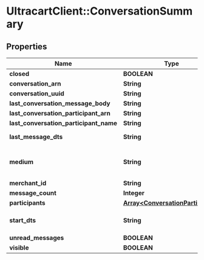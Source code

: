 # UltracartClient::ConversationSummary

## Properties
Name | Type | Description | Notes
------------ | ------------- | ------------- | -------------
**closed** | **BOOLEAN** |  | [optional] 
**conversation_arn** | **String** |  | [optional] 
**conversation_uuid** | **String** |  | [optional] 
**last_conversation_message_body** | **String** |  | [optional] 
**last_conversation_participant_arn** | **String** |  | [optional] 
**last_conversation_participant_name** | **String** |  | [optional] 
**last_message_dts** | **String** | Last message date/time | [optional] 
**medium** | **String** | The communication medium of the customer. | [optional] 
**merchant_id** | **String** |  | [optional] 
**message_count** | **Integer** |  | [optional] 
**participants** | [**Array&lt;ConversationParticipant&gt;**](ConversationParticipant.md) |  | [optional] 
**start_dts** | **String** | Start of the conversation date/time | [optional] 
**unread_messages** | **BOOLEAN** |  | [optional] 
**visible** | **BOOLEAN** |  | [optional] 


